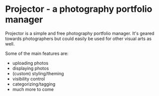 # Projector - a photography portfolio manager

Projector is a simple and free photography portfolio manager. It's geared towards photographers but could easily
be used for other visual arts as well. 

Some of the main features are: 

* uploading photos
* displaying photos 
* (custom) styling/theming
* visibility control
* categorizing/tagging
* much more to come